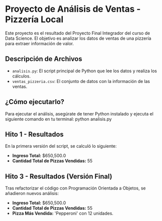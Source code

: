# Proyecto de Análisis de Ventas - Pizzería Local
Este proyecto es el resultado del Proyecto Final Integrador del curso de Data Science.
El objetivo es analizar los datos de ventas de una pizzería para extraer información de valor.


## Descripción de Archivos
* `analisis.py`: El script principal de Python que lee los datos y realiza los cálculos.
* `ventas_pizzeria.csv`: El conjunto de datos con la información de las ventas.


## ¿Cómo ejecutarlo?
Para ejecutar el análisis, asegúrate de tener Python instalado y ejecuta el siguiente comando en tu terminal:
python analisis.py
## Hito 1 - Resultados
En la primera versión del script, se calculó lo siguiente:


* **Ingreso Total:** $650,500.0
* **Cantidad Total de Pizzas Vendidas:** 55

## Hito 3 - Resultados (Versión Final)
Tras refactorizar el código con Programación Orientada a Objetos, se añadieron nuevos análisis:


* **Ingreso Total:** $650,500.0
* **Cantidad Total de Pizzas Vendidas:** 55
* **Pizza Más Vendida:** 'Pepperoni' con 12 unidades.